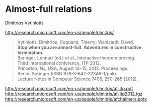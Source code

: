 # Almost-full relations

Dimitrios Vytiniotis

<http://research.microsoft.com/en-us/people/dimitris/>

>  Vytiniotis, Dimitrios; Coquand, Thierry; Wahlstedt, David.  
**Stop when you are almost-full.**
**Adventures in constructive termination.**  
Beringer, Lennart (ed.) et al., Interactive theorem proving.  
Third international conference, ITP 2012,  
Princeton, NJ, USA, August 13‒15, 2012. Proceedings.  
Berlin: Springer (ISBN 978-3-642-32346-1/pbk).  
Lecture Notes in Computer Science 7406, 250-265 (2012). 

<http://research.microsoft.com/en-us/people/dimitris/af-itp.pdf>   
<http://research.microsoft.com/en-us/people/dimitris/af-itp2012.tgz>   
<http://research.microsoft.com/en-us/people/dimitris/afchalmers.pptx>
